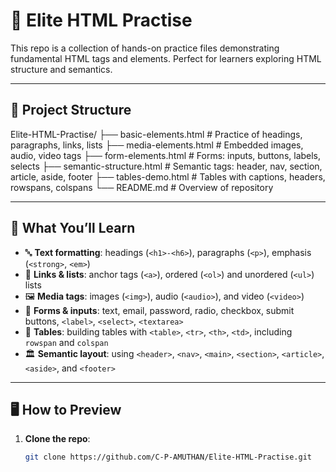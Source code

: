 # 📝 Elite HTML Practise

This repo is a collection of hands-on practice files demonstrating fundamental HTML tags and elements. Perfect for learners exploring HTML structure and semantics.

---

## 📂 Project Structure

Elite-HTML-Practise/
├── basic-elements.html # Practice of headings, paragraphs, links, lists
├── media-elements.html # Embedded images, audio, video tags
├── form-elements.html # Forms: inputs, buttons, labels, selects
├── semantic-structure.html # Semantic tags: header, nav, section, article, aside, footer
├── tables-demo.html # Tables with captions, headers, rowspans, colspans
└── README.md # Overview of repository

---

## 🎯 What You’ll Learn

- 🔤 **Text formatting**: headings (`<h1>-<h6>`), paragraphs (`<p>`), emphasis (`<strong>`, `<em>`)
- 🔗 **Links & lists**: anchor tags (`<a>`), ordered (`<ol>`) and unordered (`<ul>`) lists
- 🖼️ **Media tags**: images (`<img>`), audio (`<audio>`), and video (`<video>`)
- 📝 **Forms & inputs**: text, email, password, radio, checkbox, submit buttons, `<label>`, `<select>`, `<textarea>`
- 📐 **Tables**: building tables with `<table>`, `<tr>`, `<th>`, `<td>`, including `rowspan` and `colspan`
- 🏛️ **Semantic layout**: using `<header>`, `<nav>`, `<main>`, `<section>`, `<article>`, `<aside>`, and `<footer>`

---

## 🖥️ How to Preview

1. **Clone the repo**:
   ```bash
   git clone https://github.com/C-P-AMUTHAN/Elite-HTML-Practise.git
